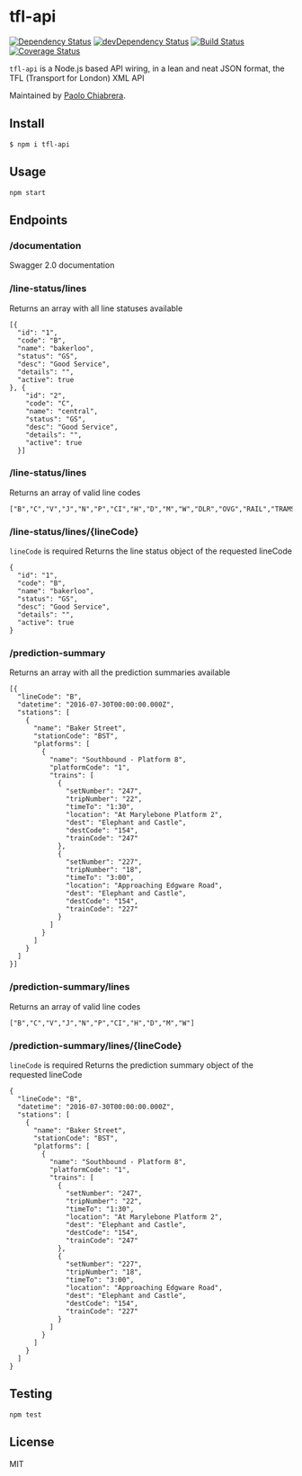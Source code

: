 # tfl-api

[![Dependency Status](https://david-dm.org/paolo-chiabrera/tfl-api.svg)](https://david-dm.org/paolo-chiabrera/tfl-api)
[![devDependency Status](https://david-dm.org/paolo-chiabrera/tfl-api/dev-status.svg?theme=shields.io)](https://david-dm.org/paolo-chiabrera/tfl-api#info=devDependencies)
[![Build Status](https://travis-ci.org/paolo-chiabrera/tfl-api.svg?branch=master)](https://travis-ci.org/paolo-chiabrera/tfl-api)
[![Coverage Status](https://coveralls.io/repos/github/paolo-chiabrera/tfl-api/badge.svg?branch=integrate_coveralls)](https://coveralls.io/github/paolo-chiabrera/tfl-api?branch=integrate_coveralls)

`tfl-api` is a Node.js based API wiring, in a lean and neat JSON format, the TFL (Transport for London) XML API

Maintained by [Paolo Chiabrera](https://github.com/paolo-chiabrera).

## Install

```
$ npm i tfl-api
```

## Usage

```
npm start
```

## Endpoints

### /documentation
Swagger 2.0 documentation

### /line-status/lines
Returns an array with all line statuses available
```
[{
  "id": "1",
  "code": "B",
  "name": "bakerloo",
  "status": "GS",
  "desc": "Good Service",
  "details": "",
  "active": true
}, {
    "id": "2",
    "code": "C",
    "name": "central",
    "status": "GS",
    "desc": "Good Service",
    "details": "",
    "active": true
  }]
```

### /line-status/lines
Returns an array of valid line codes
```
["B","C","V","J","N","P","CI","H","D","M","W","DLR","OVG","RAIL","TRAMS"]
```

### /line-status/lines/{lineCode}
`lineCode` is required
Returns the line status object of the requested lineCode
```
{
  "id": "1",
  "code": "B",
  "name": "bakerloo",
  "status": "GS",
  "desc": "Good Service",
  "details": "",
  "active": true
}
```

### /prediction-summary
Returns an array with all the prediction summaries available
```
[{
  "lineCode": "B",
  "datetime": "2016-07-30T00:00:00.000Z",
  "stations": [
    {
      "name": "Baker Street",
      "stationCode": "BST",
      "platforms": [
        {
          "name": "Southbound - Platform 8",
          "platformCode": "1",
          "trains": [
            {
              "setNumber": "247",
              "tripNumber": "22",
              "timeTo": "1:30",
              "location": "At Marylebone Platform 2",
              "dest": "Elephant and Castle",
              "destCode": "154",
              "trainCode": "247"
            },
            {
              "setNumber": "227",
              "tripNumber": "18",
              "timeTo": "3:00",
              "location": "Approaching Edgware Road",
              "dest": "Elephant and Castle",
              "destCode": "154",
              "trainCode": "227"
            }
          ]
        }
      ]
    }
  ]
}]
```

### /prediction-summary/lines
Returns an array of valid line codes
```
["B","C","V","J","N","P","CI","H","D","M","W"]
```

### /prediction-summary/lines/{lineCode}
`lineCode` is required
Returns the prediction summary object of the requested lineCode
```
{
  "lineCode": "B",
  "datetime": "2016-07-30T00:00:00.000Z",
  "stations": [
    {
      "name": "Baker Street",
      "stationCode": "BST",
      "platforms": [
        {
          "name": "Southbound - Platform 8",
          "platformCode": "1",
          "trains": [
            {
              "setNumber": "247",
              "tripNumber": "22",
              "timeTo": "1:30",
              "location": "At Marylebone Platform 2",
              "dest": "Elephant and Castle",
              "destCode": "154",
              "trainCode": "247"
            },
            {
              "setNumber": "227",
              "tripNumber": "18",
              "timeTo": "3:00",
              "location": "Approaching Edgware Road",
              "dest": "Elephant and Castle",
              "destCode": "154",
              "trainCode": "227"
            }
          ]
        }
      ]
    }
  ]
}
```

## Testing

```
npm test
```

## License

MIT
